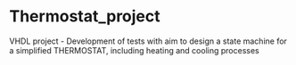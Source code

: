 # Thermostat_project
VHDL project - Development of tests with aim to design a state machine for a simplified THERMOSTAT, including heating and cooling processes
